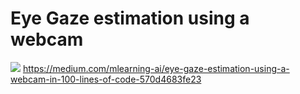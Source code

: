 # Eye Gaze estimation using a webcam 

![](./gaze.gif)
https://medium.com/mlearning-ai/eye-gaze-estimation-using-a-webcam-in-100-lines-of-code-570d4683fe23
